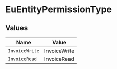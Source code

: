 # EuEntityPermissionType


## Values

| Name           | Value          |
| -------------- | -------------- |
| `InvoiceWrite` | InvoiceWrite   |
| `InvoiceRead`  | InvoiceRead    |
